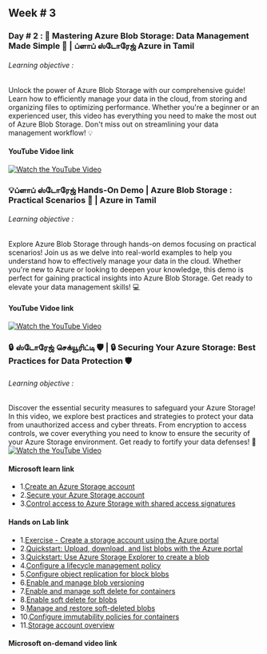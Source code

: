 ## Week # 3
### Day # 2 : 🚀 Mastering Azure Blob Storage: Data Management Made Simple 📂 | ப்ளாப் ஸ்டோரேஜ் Azure in Tamil
###### Learning objective :
Unlock the power of Azure Blob Storage with our comprehensive guide! Learn how to efficiently manage your data in the cloud, from storing and organizing files to optimizing performance. Whether you're a beginner or an experienced user, this video has everything you need to make the most out of Azure Blob Storage. Don't miss out on streamlining your data management workflow! 💡

#### YouTube Vidoe link
[![Watch the YouTube Video](https://img.youtube.com/vi/HuytbSvZids/0.jpg)](https://www.youtube.com/watch?v=HuytbSvZids)


### 💡ப்ளாப் ஸ்டோரேஜ் Hands-On Demo | Azure Blob Storage : Practical Scenarios 📂 | Azure in Tamil
###### Learning objective :
Explore Azure Blob Storage through hands-on demos focusing on practical scenarios! Join us as we delve into real-world examples to help you understand how to effectively manage your data in the cloud. Whether you're new to Azure or looking to deepen your knowledge, this demo is perfect for gaining practical insights into Azure Blob Storage. Get ready to elevate your data management skills! 💻
#### YouTube Vidoe link
[![Watch the YouTube Video](https://img.youtube.com/vi/t96XAix0mdI/0.jpg)](https://www.youtube.com/watch?v=t96XAix0mdI)


### 🔒 ஸ்டோரேஜ் செக்யூரிட்டி 🛡️ | 🔒 Securing Your Azure Storage: Best Practices for Data Protection 🛡️

###### Learning objective :
Discover the essential security measures to safeguard your Azure Storage! In this video, we explore best practices and strategies to protect your data from unauthorized access and cyber threats. From encryption to access controls, we cover everything you need to know to ensure the security of your Azure Storage environment. Get ready to fortify your data defenses! 💪
[![Watch the YouTube Video](https://img.youtube.com/vi/W1ycaiWSlbk/0.jpg)](https://www.youtube.com/watch?v=W1ycaiWSlbk)


#### Microsoft learn link
- 1.[Create an Azure Storage account](https://learn.microsoft.com/en-us/training/modules/create-azure-storage-account/)
- 2.[Secure your Azure Storage account](https://learn.microsoft.com/en-gb/training/modules/secure-azure-storage-account/)
- 3.[Control access to Azure Storage with shared access signatures](https://learn.microsoft.com/en-gb/training/modules/control-access-to-azure-storage-with-sas/)

#### Hands on Lab link
- 1.[Exercise - Create a storage account using the Azure portal](https://learn.microsoft.com/en-gb/training/modules/create-azure-storage-account/5-exercise-create-a-storage-account)
- 2.[Quickstart: Upload, download, and list blobs with the Azure portal](https://learn.microsoft.com/en-us/azure/storage/blobs/storage-quickstart-blobs-portal)
- 3.[Quickstart: Use Azure Storage Explorer to create a blob](https://learn.microsoft.com/en-us/azure/storage/blobs/quickstart-storage-explorer)
- 4.[Configure a lifecycle management policy](https://learn.microsoft.com/en-us/azure/storage/blobs/lifecycle-management-policy-configure?tabs=azure-portal)
- 5.[Configure object replication for block blobs](https://learn.microsoft.com/en-gb/azure/storage/blobs/object-replication-configure?tabs=portal)
- 6.[Enable and manage blob versioning](https://learn.microsoft.com/en-us/azure/storage/blobs/versioning-enable?tabs=portal)
- 7.[Enable and manage soft delete for containers](https://learn.microsoft.com/en-gb/azure/storage/blobs/soft-delete-container-enable?tabs=azure-portal)
- 8.[Enable soft delete for blobs](https://learn.microsoft.com/en-gb/azure/storage/blobs/soft-delete-blob-enable?tabs=azure-portal)
- 9.[Manage and restore soft-deleted blobs](https://learn.microsoft.com/en-gb/azure/storage/blobs/soft-delete-blob-manage)
- 10.[Configure immutability policies for containers](https://learn.microsoft.com/en-us/azure/storage/blobs/immutable-policy-configure-container-scope?tabs=azure-portal)
- 11.[Storage account overview](https://learn.microsoft.com/en-us/azure/storage/common/storage-account-overview?toc=%2Fazure%2Fstorage%2Fblobs%2Ftoc.json&bc=%2Fazure%2Fstorage%2Fblobs%2Fbreadcrumb%2Ftoc.json)

#### Microsoft on-demand video link 
